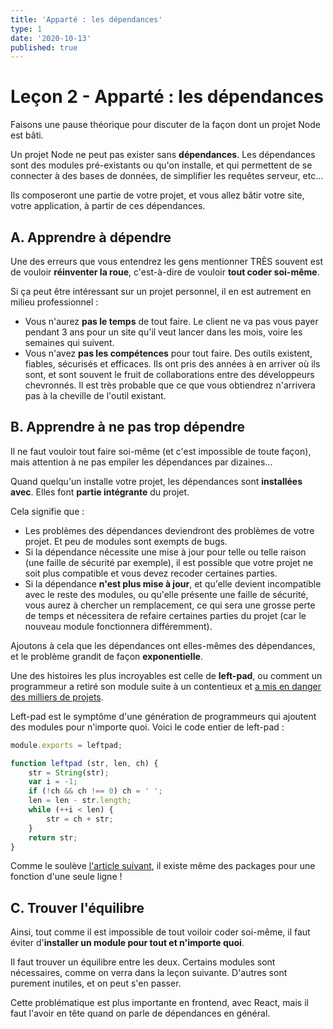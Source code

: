 ```yaml
---
title: 'Apparté : les dépendances'
type: 1
date: '2020-10-13'
published: true
---
```


# Leçon 2 - Apparté : les dépendances

Faisons une pause théorique pour discuter de la façon dont un projet Node est bâti.

Un projet Node ne peut pas exister sans **dépendances**. Les dépendances sont des modules pré-existants ou qu'on installe, et qui permettent de se connecter à des bases de données, de simplifier les requêtes serveur, etc...

Ils composeront une partie de votre projet, et vous allez bâtir votre site, votre application, à partir de ces dépendances.


## A. Apprendre à dépendre

Une des erreurs que vous entendrez les gens mentionner TRÈS souvent est de vouloir **réinventer la roue**, c'est-à-dire de vouloir **tout coder soi-même**.

Si ça peut être intéressant sur un projet personnel, il en est autrement en milieu professionnel :
- Vous n'aurez **pas le temps** de tout faire. Le client ne va pas vous payer pendant 3 ans pour un site qu'il veut lancer dans les mois, voire les semaines qui suivent.
- Vous n'avez **pas les compétences** pour tout faire. Des outils existent, fiables, sécurisés et efficaces. Ils ont pris des années à en arriver où ils sont, et sont souvent le fruit de collaborations entre des développeurs chevronnés. Il est très probable que ce que vous obtiendrez n'arrivera pas à la cheville de l'outil existant.


## B. Apprendre à ne pas trop dépendre

Il ne faut vouloir tout faire soi-même (et c'est impossible de toute façon), mais attention à ne pas empiler les dépendances par dizaines...

Quand quelqu'un installe votre projet, les dépendances sont **installées avec**. Elles font **partie intégrante** du projet.

Cela signifie que :
- Les problèmes des dépendances deviendront des problèmes de votre projet. Et peu de modules sont exempts de bugs.
- Si la dépendance nécessite une mise à jour pour telle ou telle raison (une faille de sécurité par exemple), il est possible que votre projet ne soit plus compatible et vous devez recoder certaines parties.
- Si la dépendance **n'est plus mise à jour**, et qu'elle devient incompatible avec le reste des modules, ou qu'elle présente une faille de sécurité, vous aurez à chercher un remplacement, ce qui sera une grosse perte de temps et nécessitera de refaire certaines parties du projet (car le nouveau module fonctionnera différemment).

Ajoutons à cela que les dépendances ont elles-mêmes des dépendances, et le problème grandit de façon **exponentielle**.

Une des histoires les plus incroyables est celle de **left-pad**, ou comment un programmeur a retiré son module suite à un contentieux et [a mis en danger des milliers de projets](https://www.theregister.com/2016/03/23/npm_left_pad_chaos/).

Left-pad est le symptôme d'une génération de programmeurs qui ajoutent des modules pour n'importe quoi. Voici le code entier de left-pad :
```js
module.exports = leftpad;

function leftpad (str, len, ch) {
    str = String(str);
    var i = -1;
    if (!ch && ch !== 0) ch = ' ';
    len = len - str.length;
    while (++i < len) {
        str = ch + str;
    }
    return str;
}
```
Comme le soulève [l'article suivant](https://www.davidhaney.io/npm-left-pad-have-we-forgotten-how-to-program/), il existe même des packages pour une fonction d'une seule ligne !


## C. Trouver l'équilibre

Ainsi, tout comme il est impossible de tout voiloir coder soi-même, il faut éviter d'**installer un module pour tout et n'importe quoi**.

Il faut trouver un équilibre entre les deux. Certains modules sont nécessaires, comme on verra dans la leçon suivante. D'autres sont purement inutiles, et on peut s'en passer.

Cette problématique est plus importante en frontend, avec React, mais il faut l'avoir en tête quand on parle de dépendances en général.

